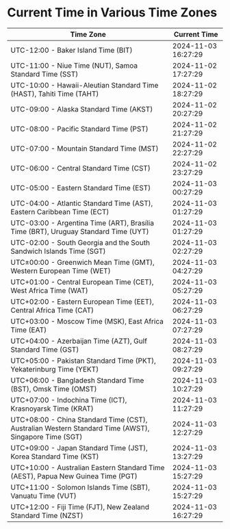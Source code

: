 # Current Time in Various Time Zones

| Time Zone | Current Time |
|-----------|--------------|
| UTC-12:00 - Baker Island Time (BIT) | 2024-11-03 16:27:29 |
| UTC-11:00 - Niue Time (NUT), Samoa Standard Time (SST) | 2024-11-02 17:27:29 |
| UTC-10:00 - Hawaii-Aleutian Standard Time (HAST), Tahiti Time (TAHT) | 2024-11-02 18:27:29 |
| UTC-09:00 - Alaska Standard Time (AKST) | 2024-11-02 20:27:29 |
| UTC-08:00 - Pacific Standard Time (PST) | 2024-11-02 21:27:29 |
| UTC-07:00 - Mountain Standard Time (MST) | 2024-11-02 22:27:29 |
| UTC-06:00 - Central Standard Time (CST) | 2024-11-02 23:27:29 |
| UTC-05:00 - Eastern Standard Time (EST) | 2024-11-03 00:27:29 |
| UTC-04:00 - Atlantic Standard Time (AST), Eastern Caribbean Time (ECT) | 2024-11-03 01:27:29 |
| UTC-03:00 - Argentina Time (ART), Brasília Time (BRT), Uruguay Standard Time (UYT) | 2024-11-03 01:27:29 |
| UTC-02:00 - South Georgia and the South Sandwich Islands Time (SGT) | 2024-11-03 02:27:29 |
| UTC±00:00 - Greenwich Mean Time (GMT), Western European Time (WET) | 2024-11-03 04:27:29 |
| UTC+01:00 - Central European Time (CET), West Africa Time (WAT) | 2024-11-03 05:27:29 |
| UTC+02:00 - Eastern European Time (EET), Central Africa Time (CAT) | 2024-11-03 06:27:29 |
| UTC+03:00 - Moscow Time (MSK), East Africa Time (EAT) | 2024-11-03 07:27:29 |
| UTC+04:00 - Azerbaijan Time (AZT), Gulf Standard Time (GST) | 2024-11-03 08:27:29 |
| UTC+05:00 - Pakistan Standard Time (PKT), Yekaterinburg Time (YEKT) | 2024-11-03 09:27:29 |
| UTC+06:00 - Bangladesh Standard Time (BST), Omsk Time (OMST) | 2024-11-03 10:27:29 |
| UTC+07:00 - Indochina Time (ICT), Krasnoyarsk Time (KRAT) | 2024-11-03 11:27:29 |
| UTC+08:00 - China Standard Time (CST), Australian Western Standard Time (AWST), Singapore Time (SGT) | 2024-11-03 12:27:29 |
| UTC+09:00 - Japan Standard Time (JST), Korea Standard Time (KST) | 2024-11-03 13:27:29 |
| UTC+10:00 - Australian Eastern Standard Time (AEST), Papua New Guinea Time (PGT) | 2024-11-03 15:27:29 |
| UTC+11:00 - Solomon Islands Time (SBT), Vanuatu Time (VUT) | 2024-11-03 15:27:29 |
| UTC+12:00 - Fiji Time (FJT), New Zealand Standard Time (NZST) | 2024-11-03 16:27:29 |
